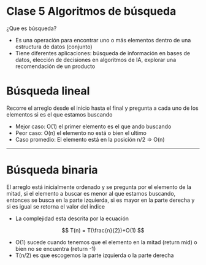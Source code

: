 # Clase 5 Algoritmos de búsqueda

¿Que es búsqueda?

- Es una operación para encontrar uno o más elementos dentro de una estructura de datos (conjunto)
- Tiene diferentes aplicaciones: búsqueda de información en bases de datos, elección de decisiones en algoritmos de IA, explorar una recomendación de un producto

# Búsqueda lineal

Recorre el arreglo desde el inicio hasta el final y pregunta a cada uno de los elementos si es el que estamos buscando

- Mejor caso: O(1) el primer elemento es el que ando buscando
- Peor caso: O(n) el elemento no está o bien el ultimo
- Caso promedio: El elemento está en la posición n/2 ⇒ O(n)

---

# Búsqueda binaria

El arreglo está inicialmente ordenado y se pregunta por el elemento de la mitad, si el elemento a buscar es menor al que estamos buscando, entonces se busca en la parte izquierda, si es mayor en la parte derecha y si es igual se retorna el valor del indice

- La complejidad esta descrita por la ecuación

$$
T(n) = T(\frac{n}{2})+O(1)
$$

- O(1) sucede cuando tenemos que el elemento en la mitad (return mid) o bien no se encuentra (return -1)
- T(n/2) es que escogemos la parte izquierda o la parte derecha
